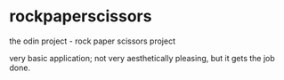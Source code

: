 # rockpaperscissors

the odin project - rock paper scissors project 

very basic application; not very aesthetically pleasing, but it gets the job done.
